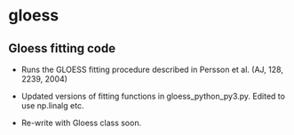 # gloess
Gloess fitting code
----

* Runs the GLOESS fitting procedure described in Persson et al. (AJ, 128, 2239, 2004)

* Updated versions of fitting functions in gloess_python_py3.py. Edited to use np.linalg etc.
* Re-write with Gloess class soon. 
